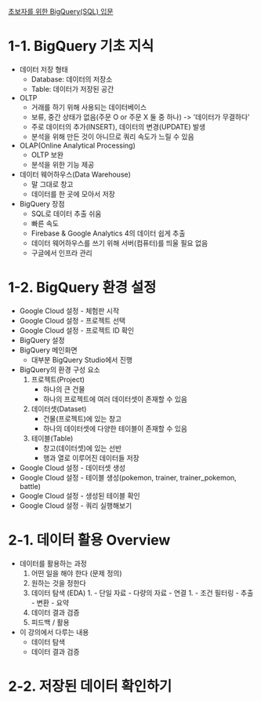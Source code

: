 [초보자를 위한 BigQuery(SQL) 입문](https://www.inflearn.com/course/%EC%B4%88%EB%B3%B4%EC%9E%90%EB%A5%BC-%EC%9C%84%ED%95%9C-%EB%B9%85%EC%BF%BC%EB%A6%AC-sql-%EC%9E%85%EB%AC%B8/dashboard)
# 1-1. BigQuery 기초 지식
- 데이터 저장 형태
    - Database: 데이터의 저장소
    - Table: 데이터가 저장된 공간
- OLTP
    - 거래를 하기 위해 사용되는 데이터베이스
    - 보류, 중간 상태가 없음(주문 O or 주문 X 둘 중 하나)
    -> '데이터가 무결하다'
    - 주로 데이터의 추가(INSERT), 데이터의 변경(UPDATE) 발생
    - 분석을 위해 만든 것이 아니므로 쿼리 속도가 느릴 수 있음
- OLAP(Online Analytical Processing)
    - OLTP 보완
    - 분석을 위한 기능 제공
- 데이터 웨어하우스(Data Warehouse)
    - 말 그대로 창고
    - 데이터를 한 곳에 모아서 저장
- BigQuery 장점
    - SQL로 데이터 추출 쉬움
    - 빠른 속도
    - Firebase & Google Analytics 4의 데이터 쉽게 추출
    - 데이터 웨어하우스를 쓰기 위해 서버(컴퓨터)를 띄울 필요 없음
    - 구글에서 인프라 관리

# 1-2. BigQuery 환경 설정
- Google Cloud 설정 - 체험판 시작
- Google Cloud 설정 - 프로젝트 선택
- Google Cloud 설정 - 프로젝트 ID 확인
- BigQuery 설정
- BigQuery 메인화면
    - 대부분 BigQuery Studio에서 진행
- BigQuery의 환경 구성 요소
    1. 프로젝트(Project)
        - 하나의 큰 건물
        - 하나의 프로젝트에 여러 데이터셋이 존재할 수 있음
    1. 데이터셋(Dataset)
        - 건물(프로젝트)에 있는 창고
        - 하나의 데이터셋에 다양한 테이블이 존재할 수 있음
    1. 테이블(Table)
        - 창고(데이터셋)에 있는 선반
        - 행과 열로 이루어진 데이터들 저장
- Google Cloud 설정 - 데이터셋 생성
- Google Cloud 설정 - 테이블 생성(pokemon, trainer, trainer_pokemon, battle)
- Google Cloud 설정 - 생성된 테이블 확인
- Google Cloud 설정 - 쿼리 실행해보기

# 2-1. 데이터 활용 Overview
- 데이터를 활용하는 과정
    1. 어떤 일을 해야 한다 (문제 정의)
    1. 원하는 것을 정한다
    1. 데이터 탐색 (EDA)
        1.
            - 단일 자료
            - 다량의 자료
                - 연결
        1.
            - 조건 필터링
            - 추출
            - 변환
            - 요약
    1. 데이터 결과 검증
    1. 피드백 / 활용
- 이 강의에서 다루는 내용
    - 데이터 탐색
    - 데이터 결과 검증

# 2-2. 저장된 데이터 확인하기

